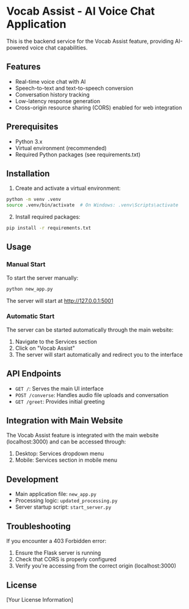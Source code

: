 # Vocab Assist - AI Voice Chat Application

This is the backend service for the Vocab Assist feature, providing AI-powered voice chat capabilities.

## Features

- Real-time voice chat with AI
- Speech-to-text and text-to-speech conversion
- Conversation history tracking
- Low-latency response generation
- Cross-origin resource sharing (CORS) enabled for web integration

## Prerequisites

- Python 3.x
- Virtual environment (recommended)
- Required Python packages (see requirements.txt)

## Installation

1. Create and activate a virtual environment:
```bash
python -m venv .venv
source .venv/bin/activate  # On Windows: .venv\Scripts\activate
```

2. Install required packages:
```bash
pip install -r requirements.txt
```

## Usage

### Manual Start
To start the server manually:
```bash
python new_app.py
```
The server will start at http://127.0.0.1:5001

### Automatic Start
The server can be started automatically through the main website:
1. Navigate to the Services section
2. Click on "Vocab Assist"
3. The server will start automatically and redirect you to the interface

## API Endpoints

- `GET /`: Serves the main UI interface
- `POST /converse`: Handles audio file uploads and conversation
- `GET /greet`: Provides initial greeting

## Integration with Main Website

The Vocab Assist feature is integrated with the main website (localhost:3000) and can be accessed through:
1. Desktop: Services dropdown menu
2. Mobile: Services section in mobile menu

## Development

- Main application file: `new_app.py`
- Processing logic: `updated_processing.py`
- Server startup script: `start_server.py`

## Troubleshooting

If you encounter a 403 Forbidden error:
1. Ensure the Flask server is running
2. Check that CORS is properly configured
3. Verify you're accessing from the correct origin (localhost:3000)

## License

[Your License Information]



